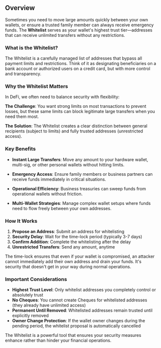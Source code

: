 ## Overview

Sometimes you need to move large amounts quickly between your own wallets, or ensure a trusted family member can always receive emergency funds. The **Whitelist** serves as your wallet's highest trust tier—addresses that can receive unlimited transfers without any restrictions.

### What is the Whitelist?

The Whitelist is a carefully managed list of addresses that bypass all payment limits and restrictions. Think of it as designating beneficiaries on a bank account or authorized users on a credit card, but with more control and transparency.

### Why the Whitelist Matters

In DeFi, we often need to balance security with flexibility:

**The Challenge**: You want strong limits on most transactions to prevent losses, but these same limits can block legitimate large transfers when you need them most.

**The Solution**: The Whitelist creates a clear distinction between general recipients (subject to limits) and fully trusted addresses (unrestricted access).

### Key Benefits

* **Instant Large Transfers**: Move any amount to your hardware wallet, multi-sig, or other personal wallets without hitting limits.

* **Emergency Access**: Ensure family members or business partners can receive funds immediately in critical situations.

* **Operational Efficiency**: Business treasuries can sweep funds from operational wallets without friction.

* **Multi-Wallet Strategies**: Manage complex wallet setups where funds need to flow freely between your own addresses.

### How It Works

1. **Propose an Address**: Submit an address for whitelisting
2. **Security Delay**: Wait for the time-lock period (typically 3-7 days)
3. **Confirm Addition**: Complete the whitelisting after the delay
4. **Unrestricted Transfers**: Send any amount, anytime

The time-lock ensures that even if your wallet is compromised, an attacker cannot immediately add their own address and drain your funds. It's security that doesn't get in your way during normal operations.

### Important Considerations

* **Highest Trust Level**: Only whitelist addresses you completely control or absolutely trust
* **No Cheques**: You cannot create Cheques for whitelisted addresses (they already have unlimited access)
* **Permanent Until Removed**: Whitelisted addresses remain trusted until explicitly removed
* **Owner Change Protection**: If the wallet owner changes during the pending period, the whitelist proposal is automatically cancelled

The Whitelist is a powerful tool that ensures your security measures enhance rather than hinder your financial operations.